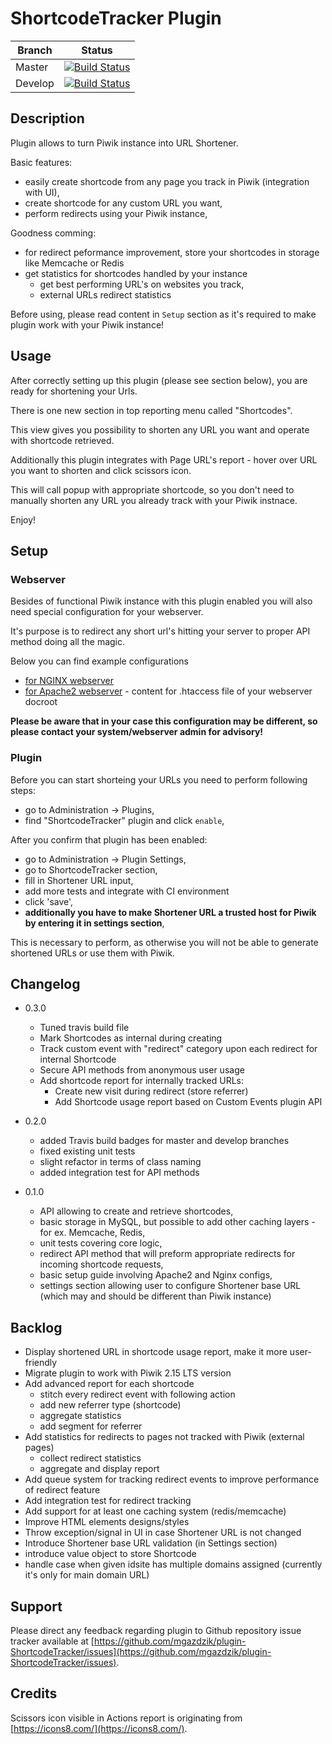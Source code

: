 # ShortcodeTracker Plugin

| Branch | Status |
| --- | --- |
| Master | [![Build Status](https://travis-ci.org/mgazdzik/plugin-ShortcodeTracker.svg?branch=master)](https://travis-ci.org/mgazdzik/plugin-ShortcodeTracker) |
| Develop | [![Build Status](https://travis-ci.org/mgazdzik/plugin-ShortcodeTracker.svg?branch=develop)](https://travis-ci.org/mgazdzik/plugin-ShortcodeTracker) |

## Description

Plugin allows to turn Piwik instance into URL Shortener.

Basic features:
* easily create shortcode from any page you track in Piwik (integration with UI),
* create shortcode for any custom URL you want,
* perform redirects using your Piwik instance,

Goodness comming:
* for redirect peformance improvement, store your shortcodes in storage like Memcache or Redis
* get statistics for shortcodes handled by your instance
    * get best performing URL's on websites you track,
    * external URLs redirect statistics

Before using, please read content in `Setup` section as it's required to make plugin work with your Piwik instance!

## Usage

After correctly setting up this plugin (please see section below), you are ready for shortening your Urls.

There is one new section in top reporting menu called "Shortcodes".

This view gives you possibility to shorten any URL you want and operate with shortcode retrieved.

Additionally this plugin integrates with Page URL's report - hover over URL you want to shorten and click scissors icon.

This will call popup with appropriate shortcode, so you don't need to manually shorten any URL you already track with your
Piwik instnace.

Enjoy!

## Setup

### Webserver
Besides of functional Piwik instance with this plugin enabled you will also need special configuration for your webserver.

It's purpose is to redirect any short url's hitting your server to proper API method doing all the magic.

Below you can find example configurations

* [for NGINX webserver](docs/nginx_config.md)
* [for Apache2 webserver](docs/apache_config.md) - content for .htaccess file of your webserver docroot

**Please be aware that in your case this configuration may be different, so please contact your system/webserver
admin for advisory!**

### Plugin

Before you can start shorteing your URLs you need to perform following steps:

* go to Administration -> Plugins,
* find "ShortcodeTracker" plugin and click `enable`,

After you confirm that plugin has been enabled:
* go to Administration -> Plugin Settings,
* go to ShortcodeTracker section,
* fill in Shortener URL input,
* add more tests and integrate with CI environment
* click 'save',
* **additionally you have to make Shortener URL a trusted host for Piwik by entering it in settings section**,

This is necessary to perform, as otherwise you will not be able to generate shortened URLs or use them with Piwik.


## Changelog

* 0.3.0
    * Tuned travis build file
    * Mark Shortcodes as internal during creating
    * Track custom event with "redirect" category upon each redirect for internal Shortcode
    * Secure API methods from anonymous user usage
    * Add shortcode report for internally tracked URLs:
        * Create new visit during redirect (store referrer)
        * Add Shortcode usage report based on Custom Events plugin API

* 0.2.0
    * added Travis build badges for master and develop branches
    * fixed existing unit tests
    * slight refactor in terms of class naming
    * added integration test for API methods

* 0.1.0
    * API allowing to create and retrieve shortcodes,
    * basic storage in MySQL, but possible to add other caching layers - for ex. Memcache, Redis,
    * unit tests covering core logic,
    * redirect API method that will preform appropriate redirects for incoming shortcode requests,
    * basic setup guide involving Apache2 and Nginx configs,
    * settings section allowing user to configure Shortener base URL (which may and should be different than Piwik instance)

## Backlog

* Display shortened URL in shortcode usage report, make it more user-friendly
* Migrate plugin to work with Piwik 2.15 LTS version
* Add advanced report for each shortcode
    * stitch every redirect event with following action
    * add new referrer type (shortcode)
    * aggregate statistics
    * add segment for referrer
* Add statistics for redirects to pages not tracked with Piwik (external pages)
    * collect redirect statistics
    * aggregate and display report
* Add queue system for tracking redirect events to improve performance of redirect feature
* Add integration test for redirect tracking
* Add support for at least one caching system (redis/memcache)
* Improve HTML elements designs/styles
* Throw exception/signal in UI in case Shortener URL is not changed
* Introduce Shortener base URL validation (in Settings section)
* introduce value object to store Shortcode
* handle case when given idsite has multiple domains assigned (currently it's only for main domain URL)


## Support

Please direct any feedback regarding plugin to Github repository issue tracker available at
[https://github.com/mgazdzik/plugin-ShortcodeTracker/issues](https://github.com/mgazdzik/plugin-ShortcodeTracker/issues).

## Credits
Scissors icon visible in Actions report is originating from
[https://icons8.com/](https://icons8.com/).
